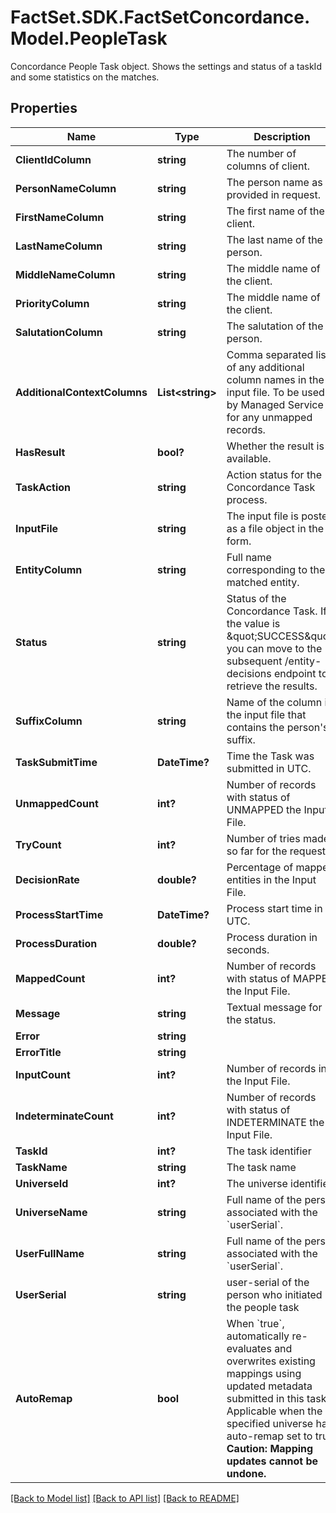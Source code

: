 # FactSet.SDK.FactSetConcordance.Model.PeopleTask
Concordance People Task object. Shows the settings and status of a taskId and some statistics on the matches. 

## Properties

Name | Type | Description | Notes
------------ | ------------- | ------------- | -------------
**ClientIdColumn** | **string** | The number of columns of client.  | [optional] 
**PersonNameColumn** | **string** | The person name as provided in request. | [optional] 
**FirstNameColumn** | **string** | The first name of the client. | [optional] 
**LastNameColumn** | **string** | The last name of the person. | [optional] 
**MiddleNameColumn** | **string** | The middle name of the client. | [optional] 
**PriorityColumn** | **string** | The middle name of the client. | [optional] 
**SalutationColumn** | **string** | The salutation of the person. | [optional] 
**AdditionalContextColumns** | **List&lt;string&gt;** | Comma separated list of any additional column names in the input file.  To be used by Managed Service for any unmapped records.  | [optional] 
**HasResult** | **bool?** | Whether the result is available. | [optional] 
**TaskAction** | **string** | Action status for the Concordance Task process. | [optional] 
**InputFile** | **string** | The input file is posted as a file object in the form.  | [optional] 
**EntityColumn** | **string** | Full name corresponding to the matched entity. | [optional] 
**Status** | **string** | Status of the Concordance Task. If the value is \&quot;SUCCESS\&quot;, you can move to the subsequent /entity-decisions endpoint to retrieve the results. | [optional] 
**SuffixColumn** | **string** | Name of the column in the input file that contains the person&#39;s suffix.  | [optional] 
**TaskSubmitTime** | **DateTime?** | Time the Task was submitted in UTC. | [optional] 
**UnmappedCount** | **int?** | Number of records with status of UNMAPPED the Input File. | [optional] 
**TryCount** | **int?** | Number of tries made so far for the request. | [optional] 
**DecisionRate** | **double?** | Percentage of mapped entities in the Input File. | [optional] 
**ProcessStartTime** | **DateTime?** | Process start time in UTC. | [optional] 
**ProcessDuration** | **double?** | Process duration in seconds. | [optional] 
**MappedCount** | **int?** | Number of records with status of MAPPED the Input File. | [optional] 
**Message** | **string** | Textual message for the status. | [optional] 
**Error** | **string** |  | [optional] 
**ErrorTitle** | **string** |  | [optional] 
**InputCount** | **int?** | Number of records in the Input File. | [optional] 
**IndeterminateCount** | **int?** | Number of records with status of INDETERMINATE the Input File. | [optional] 
**TaskId** | **int?** | The task identifier | [optional] 
**TaskName** | **string** | The task name | [optional] 
**UniverseId** | **int?** | The universe identifier | [optional] 
**UniverseName** | **string** | Full name of the person associated with the &#x60;userSerial&#x60;.  | [optional] 
**UserFullName** | **string** | Full name of the person associated with the &#x60;userSerial&#x60;.  | [optional] 
**UserSerial** | **string** | user-serial of the person who initiated the people task  | [optional] 
**AutoRemap** | **bool** | When &#x60;true&#x60;, automatically re-evaluates and overwrites existing mappings using updated metadata submitted in this task. Applicable when the specified universe has auto-remap set to true. **Caution: Mapping updates cannot be undone.**  | [optional] 

[[Back to Model list]](../README.md#documentation-for-models) [[Back to API list]](../README.md#documentation-for-api-endpoints) [[Back to README]](../README.md)

